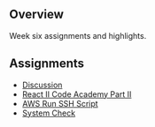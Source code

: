 ## Overview

Week six assignments and highlights.

## Assignments

- [Discussion][d06]
- [React II Code Academy Part II][ca2]
- [AWS Run SSH Script][arss]
- [System Check][sc]

[d06]: https://bc.instructure.com/courses/1626572/discussion_topics/8181728
[ca2]: http://www.ccalvert.net/books/CloudNotes/Assignments/CodeAcademy/CodeAcademyReactPartTwo02.html
[arss]: https://www.elvenware.com/teach/assignments/Aws/AwsRunSshScript.html
[sc]: https://www.elvenware.com/teach/assignments/Aws/SystemCheck.html
